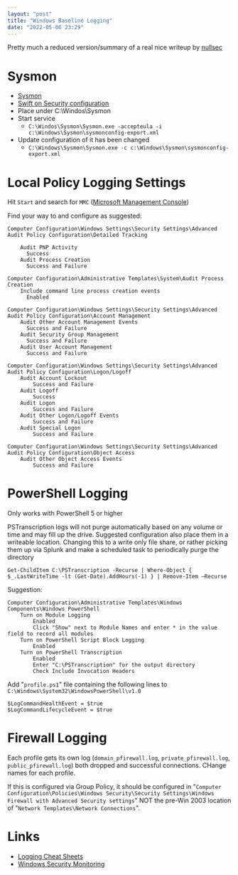 ```yaml
---
layout: "post"
title: "Windows Baseline Logging"
date: "2022-05-06 23:29"
---
```

Pretty much a reduced version/summary of a real nice writeup by [nullsec](https://nullsec.us/windows-baseline-logging/)

# Sysmon
- [Sysmon](https://docs.microsoft.com/en-us/sysinternals/downloads/sysmon)
- [Swift on Security configuration](https://github.com/SwiftOnSecurity/sysmon-config)
- Place under C:\Windos\Sysmon
- Start service
  - `C:\Windos\Sysmon\Sysmon.exe -accepteula -i c:\Windows\Sysmon\sysmonconfig-export.xml`
- Update configuration of it has been changed
  - `C:\Windows\Sysmon\Sysmon.exe -c c:\Windows\Sysmon\sysmonconfig-export.xml`

# Local Policy Logging Settings
Hit `Start` and search for `MMC` ([Microsoft Management Console](https://docs.microsoft.com/en-us/troubleshoot/windows-server/system-management-components/what-is-microsoft-management-console))

Find your way to and configure as suggested:
```
Computer Configuration\Windows Settings\Security Settings\Advanced Audit Policy Configuration\Detailed Tracking

    Audit PNP Activity
      Success
    Audit Process Creation
      Success and Failure

Computer Configuration\Administrative Templates\System\Audit Process Creation
    Include command line process creation events
      Enabled

Computer Configuration\Windows Settings\Security Settings\Advanced Audit Policy Configuration\Account Management
    Audit Other Account Management Events
      Success and Failure
    Audit Security Group Management
      Success and Failure
    Audit User Account Management
      Success and Failure

Computer Configuration\Windows Settings\Security Settings\Advanced Audit Policy Configuration\Logon/Logoff
    Audit Account Lockout
        Success and Failure
    Audit Logoff
        Success
    Audit Logon
        Success and Failure
    Audit Other Logon/Logoff Events
        Success and Failure
    Audit Special Logon
        Success and Failure

Computer Configuration\Windows Settings\Security Settings\Advanced Audit Policy Configuration\Object Access
    Audit Other Object Access Events
        Success and Failure
```
# PowerShell Logging
Only works with PowerShell 5 or higher

PSTranscription logs will not purge automatically based on any volume or time and may fill up the drive. Suggested configuration also place them in a writeable location. Changing this to a write only file share, or rather picking them up via Splunk and make a scheduled task to periodically purge the directory
```
Get-ChildItem C:\PSTranscription -Recurse | Where-Object { $_.LastWriteTime -lt (Get-Date).AddHours(-1) } | Remove-Item –Recurse
```
Suggestion:
```
Computer Configuration\Administrative Templates\Windows Components\Windows PowerShell
    Turn on Module Logging
        Enabled
        Click "Show" next to Module Names and enter * in the value field to record all modules
    Turn on PowerShell Script Block Logging
        Enabled
    Turn on PowerShell Transcription
        Enabled
        Enter "C:\PSTranscription" for the output directory
        Check Include Invocation Headers
```
Add "`profile.ps1`" file containing the following lines to `C:\Windows\System32\WindowsPowerShell\v1.0`
```
$LogCommandHealthEvent = $true
$LogCommandLifecycleEvent = $true
```
# Firewall Logging
Each profile gets its own log (`domain_pfirewall.log`, `private_pfirewall.log`, `public_pfirewall.log`) both dropped and successful connections. CHange names for each profile.

If this is configured via Group Policy, it should be configured in "`Computer Configuration\Policies\Windows Security\Security Settings\Windows Firewall with Advanced Security settings`" NOT the pre-Win 2003 location of "`Network Templates\Network Connections`".

# Links
- [Logging Cheat Sheets](https://www.malwarearchaeology.com/cheat-sheets)
- [Windows Security Monitoring](https://docs.google.com/spreadsheets/d/1BhR3cymZ53ZJfJdKAGKszuB-jgsr8GBJBOCJl50WGKE/edit#gid=1983305745)